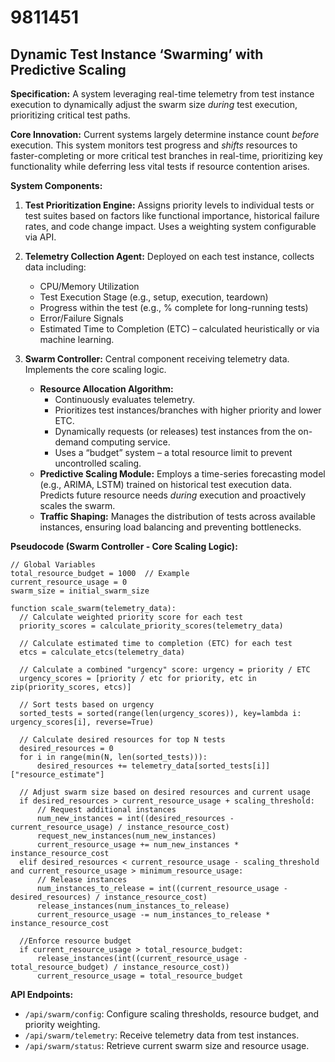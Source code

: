 # 9811451

## Dynamic Test Instance ‘Swarming’ with Predictive Scaling

**Specification:** A system leveraging real-time telemetry from test instance execution to dynamically adjust the swarm size *during* test execution, prioritizing critical test paths.

**Core Innovation:** Current systems largely determine instance count *before* execution. This system monitors test progress and *shifts* resources to faster-completing or more critical test branches in real-time, prioritizing key functionality while deferring less vital tests if resource contention arises.

**System Components:**

1.  **Test Prioritization Engine:** Assigns priority levels to individual tests or test suites based on factors like functional importance, historical failure rates, and code change impact.  Uses a weighting system configurable via API.

2.  **Telemetry Collection Agent:** Deployed on each test instance, collects data including:
    *   CPU/Memory Utilization
    *   Test Execution Stage (e.g., setup, execution, teardown)
    *   Progress within the test (e.g., % complete for long-running tests)
    *   Error/Failure Signals
    *   Estimated Time to Completion (ETC) – calculated heuristically or via machine learning.

3.  **Swarm Controller:** Central component receiving telemetry data.  Implements the core scaling logic.
    *   **Resource Allocation Algorithm:**
        *   Continuously evaluates telemetry.
        *   Prioritizes test instances/branches with higher priority and lower ETC.
        *   Dynamically requests (or releases) test instances from the on-demand computing service.
        *   Uses a “budget” system – a total resource limit to prevent uncontrolled scaling.
    *   **Predictive Scaling Module:**  Employs a time-series forecasting model (e.g., ARIMA, LSTM) trained on historical test execution data.  Predicts future resource needs *during* execution and proactively scales the swarm.
    *   **Traffic Shaping:**  Manages the distribution of tests across available instances, ensuring load balancing and preventing bottlenecks.

**Pseudocode (Swarm Controller - Core Scaling Logic):**

```
// Global Variables
total_resource_budget = 1000  // Example
current_resource_usage = 0
swarm_size = initial_swarm_size

function scale_swarm(telemetry_data):
  // Calculate weighted priority score for each test
  priority_scores = calculate_priority_scores(telemetry_data)

  // Calculate estimated time to completion (ETC) for each test
  etcs = calculate_etcs(telemetry_data)

  // Calculate a combined "urgency" score: urgency = priority / ETC
  urgency_scores = [priority / etc for priority, etc in zip(priority_scores, etcs)]

  // Sort tests based on urgency
  sorted_tests = sorted(range(len(urgency_scores)), key=lambda i: urgency_scores[i], reverse=True)

  // Calculate desired resources for top N tests
  desired_resources = 0
  for i in range(min(N, len(sorted_tests))):
      desired_resources += telemetry_data[sorted_tests[i]]["resource_estimate"]

  // Adjust swarm size based on desired resources and current usage
  if desired_resources > current_resource_usage + scaling_threshold:
      // Request additional instances
      num_new_instances = int((desired_resources - current_resource_usage) / instance_resource_cost)
      request_new_instances(num_new_instances)
      current_resource_usage += num_new_instances * instance_resource_cost
  elif desired_resources < current_resource_usage - scaling_threshold and current_resource_usage > minimum_resource_usage:
      // Release instances
      num_instances_to_release = int((current_resource_usage - desired_resources) / instance_resource_cost)
      release_instances(num_instances_to_release)
      current_resource_usage -= num_instances_to_release * instance_resource_cost

  //Enforce resource budget
  if current_resource_usage > total_resource_budget:
      release_instances(int((current_resource_usage - total_resource_budget) / instance_resource_cost))
      current_resource_usage = total_resource_budget
```

**API Endpoints:**

*   `/api/swarm/config`: Configure scaling thresholds, resource budget, and priority weighting.
*   `/api/swarm/telemetry`:  Receive telemetry data from test instances.
*   `/api/swarm/status`: Retrieve current swarm size and resource usage.